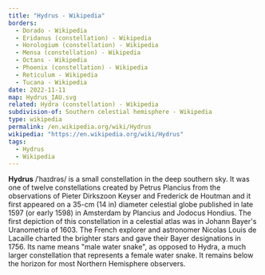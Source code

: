 ```yaml
---
title: "Hydrus - Wikipedia"
borders:
  - Dorado - Wikipedia
  - Eridanus (constellation) - Wikipedia
  - Horologium (constellation) - Wikipedia
  - Mensa (constellation) - Wikipedia
  - Octans - Wikipedia
  - Phoenix (constellation) - Wikipedia
  - Reticulum - Wikipedia
  - Tucana - Wikipedia
date: 2022-11-11
map: Hydrus_IAU.svg
related: Hydra (constellation) - Wikipedia
subdivision-of: Southern celestial hemisphere - Wikipedia
type: wikipedia
permalink: /en.wikipedia.org/wiki/Hydrus
wikipedia: "https://en.wikipedia.org/wiki/Hydrus"
tags:
  - Hydrus
  - Wikipedia
---
```

**Hydrus** /ˈhaɪdrəs/ is a small constellation in the deep southern sky. It was one of twelve constellations created by Petrus Plancius from the observations of Pieter Dirkszoon Keyser and Frederick de Houtman and it first appeared on a 35-cm (14 in) diameter celestial globe published in late 1597 (or early 1598) in Amsterdam by Plancius and Jodocus Hondius. The first depiction of this constellation in a celestial atlas was in Johann Bayer's Uranometria of 1603. The French explorer and astronomer Nicolas Louis de Lacaille charted the brighter stars and gave their Bayer designations in 1756. Its name means "male water snake", as opposed to Hydra, a much larger constellation that represents a female water snake. It remains below the horizon for most Northern Hemisphere observers.